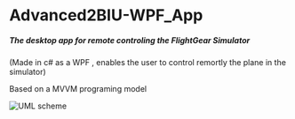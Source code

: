 # Advanced2BIU-WPF_App

##### The desktop app for remote controling the FlightGear Simulator
(Made in c# as a WPF , enables the user to control remortly the plane in the simulator)

Based on a MVVM programing model

![UML scheme](https://cdn.discordapp.com/attachments/467305482151919618/568601406345314316/unknown.png)
